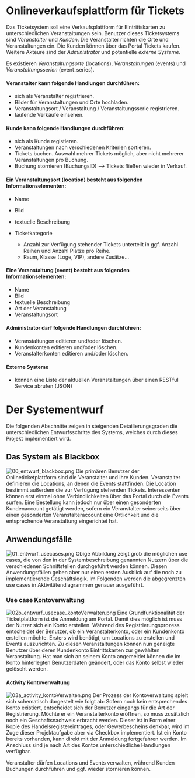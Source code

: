 # Onlineverkaufsplattform für Tickets #

Das Ticketsystem soll eine Verkaufsplattform für Eintrittskarten zu unterschiedlichen Veranstaltungen sein.
Benutzer dieses Ticketsystems sind *Veranstalter* und *Kunden*.
Die Veranstalter richten die Orte und Veranstaltungen ein. Die Kunden können über das Portal Tickets kaufen.
Weitere Akteure sind der *Administrator* und potentielle *externe Systeme*.

Es existieren *Veranstaltungsorte* (locations), *Veranstaltungen* (events) und *Veranstaltungsserien* (event_series).


#### Veranstalter kann folgende Handlungen durchführen: ####

* sich als Veranstalter registrieren.
* Bilder für Veranstaltungen und Orte hochladen.
* Veranstaltungsort / Veranstaltung / Veranstaltungsserie registrieren.
* laufende Verkäufe einsehen.


#### Kunde kann folgende Handlungen durchführen: ####

* sich als Kunde registieren.
* Veranstaltungen nach verschiedenen Kriterien sortieren.
* Tickets buchen. Auswahl mehrer Tickets möglich, aber nicht mehrerer Veranstaltungen pro Buchung.
* Buchung stornieren (BuchungsID) --> Tickets fließen wieder in Verkauf.


#### Ein Veranstaltungsort (location) besteht aus folgenden Informationselementen: ####

 * Name
 * Bild
 * textuelle Beschreibung
 * Ticketkategorie

	* Anzahl zur Verfügung stehender Tickets unterteilt in ggf.
          Anzahl Reihen und Anzahl Plätze pro Reihe.
	* Raum, Klasse (Loge, VIP), andere Zusätze... 


#### Eine Veranstaltung (event) besteht aus folgenden Informationselementen: ####

 * Name
 * Bild
 * textuelle Beschreibung
 * Art der Veranstaltung
 * Veranstaltungsort


#### Administrator darf folgende Handlungen durchführen: ####

 * Veranstaltungen editieren und/oder löschen.
 * Kundenkonten editieren und/oder löschen.
 * Veranstalterkonten editieren und/oder löschen.


#### Externe Systeme ####

 * können eine Liste der aktuellen Veranstaltungen über einen RESTful Service abrufen (JSON)


# Der Systementwurf #
Die folgenden Abschnitte zeigen in steigenden Detailierungsgraden die unterschiedlichen Entwurfsschritte des Systems, welches durch dieses Projekt implementiert wird.


## Das System als Blackbox ##
![00_entwurf_blackbox.png](https://bitbucket.org/repo/BnRroj/images/2851040462-00_entwurf_blackbox.png)
Die primären Benutzer der Onlineticketplattform sind die Veranstalter und ihre Kunden. Veranstalter definieren die Locations, an denen die Events stattfinden. Die Location bestimmt außerdem die zur Verfügung stehenden Tickets. Interessenten können erst einmal ohne Verbindlichkeiten über das Portal durch die Events surfen. Eine Bestellung kann jedoch nur über einen gesonderten Kundenaccount getätigt werden, sofern ein Veranstalter seinerseits über einen gesonderten Veranstalteraccount eine Örtlichkeit und die entsprechende Veranstaltung eingerichtet hat.


## Anwendungsfälle ##
![01_entwurf_usecases.png](https://bitbucket.org/repo/BnRroj/images/2185370120-01_entwurf_usecases.png)
Obige Abbildung zeigt grob die möglichen use cases, die von den in der Systembeschreibung genannten Nutzern über die verschiedenen Schnittstellen durchgeführt werden können. Diesen Anwendungsfällen geben aber nur einen ersten Ausblick auf die noch zu implementierende Geschäftslogik. Im Folgenden werden die abgegrenzten use cases in Aktivitätendiagrammen genauer ausgeführt.


### Use case Kontoverwaltung ###
![02b_entwurf_usecase_kontoVerwalten.png](https://bitbucket.org/repo/BnRroj/images/904828375-02b_entwurf_usecase_kontoVerwalten.png)
Eine Grundfunktionalität der Ticketplattform ist die Anmeldung am Portal. Damit dies möglich ist muss der Nutzer sich ein Konto erstellen. Während des Registrierungsprozess entscheidet der Benutzer, ob ein Veranstalterkonto, oder ein Kundenkonto erstellen möchte. Ersters wird benötigt, um Locations zu erstellen und Events auszurichten. Zu diesen Veranstaltungen können nun geneigte Benutzer über deren Kundenkonto Eintrittskarten zur gewählten Veranstaltung.
Hat man sich an seinem Konto angemeldet können die im Konto hinterlegten Benutzerdaten geändert, oder das Konto selbst wieder gelöscht werden.

#### Activity Kontoverwaltung ####
![03a_activity_kontoVerwalten.png](https://bitbucket.org/repo/BnRroj/images/1507695757-03a_activity_kontoVerwalten.png)
Der Prozess der Kontoverwaltung spielt sich schematisch dargestelt wie folgt ab:
Sofern noch kein entsprechendes Konto existiert, entscheidet sich der Benutzer eingangs für die Art der Registrierung. Möchte er ein Veranstalterkonto eröffnen, so muss zusätzlich noch ein Geschaftsnachweis erbracht werden. Dieser ist in Form einer Kopie des Handelsregistereintrages, oder Gewerbescheins denkbar, wird im Zuge dieser Projektaufgabe aber via Checkbox implementiert. Ist ein Konto bereits vorhanden, kann direkt mit der Anmeldung fortgefahren werden. Im Anschluss sind je nach Art des Kontos unterschiedliche Handlungen verfügbar.

Veranstalter dürfen Locations und Events verwalten, während Kunden Buchungen durchführen und ggf. wieder stornieren können.